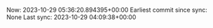 Now: 2023-10-29 05:36:20.894395+00:00 Earliest commit since sync: None Last sync: 2023-10-29 04:09:38+00:00
